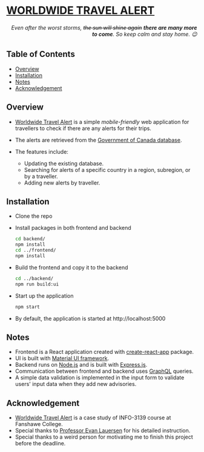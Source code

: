 # [WORLDWIDE TRAVEL ALERT][application-link]

<h6 align="right">
  <i>Even after the worst storms, <strike>the sun will shine again</strike> <b>there are many more to come</b>. So keep calm and stay home. 😉</i>
</h6>

## Table of Contents
- [Overview](#Overview)
- [Installation](#Installation)
- [Notes](#Notes)
- [Acknowledgement](#Acknowledgement)

## Overview
- [Worldwide Travel Alert][application-link] is a simple _mobile-friendly_ web application for travellers to check if there are any alerts for their trips. 

- The alerts are retrieved from the [Government of Canada database][government-database-link]. 

- The features include:  
  - Updating the existing database.
  - Searching for alerts of a specific country in a region, subregion, or by a traveller.
  - Adding new alerts by traveller.

## Installation
- Clone the repo
- Install packages in both frontend and backend 

  ```bash
  cd backend/
  npm install
  cd ../frontend/
  npm install
  ```
- Build the frontend and copy it to the backend

  ```bash
  cd ../backend/
  npm run build:ui
  ```

- Start up the application

  ```bash
  npm start
  ```

- By default, the application is started at http://localhost:5000

## Notes
- Frontend is a React application created with [create-react-app][create-react-app-repo] package.
- UI is built with [Material UI framework][material-ui-website].
- Backend runs on [Node.js][nodejs-website] and is built with [Express.js][express-website].   
- Communication between frontend and backend uses [GraphQL][graphql-website] queries.
- A simple data validation is implemented in the input form to validate users' input data when they add new advisories.

## Acknowledgement
- [Worldwide Travel Alert][application-link] is a case study of INFO-3139 course at Fanshawe College.
- Special thanks to [Professor Evan Lauersen][evan-lauersen-github] for his detailed instruction.
- Special thanks to a weird person for motivating me to finish this project before the deadline.

[application-link]: https://github.com/minhvo-dev/React-Worldwide-Travel-Alert
[government-database-link]: http://data.international.gc.ca/travel-voyage/index-alpha-eng.json   
[create-react-app-repo]: https://github.com/facebook/create-react-app
[material-ui-website]: https://material-ui.com/  
[nodejs-website]: https://nodejs.org/en/   
[express-website]: https://expressjs.com/   
[graphql-website]: https://graphql.org/
[evan-lauersen-github]: https://github.com/elauersen
